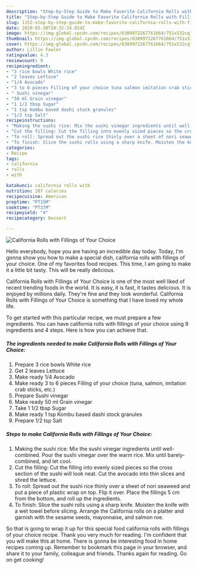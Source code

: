```yaml
---
description: "Step-by-Step Guide to Make Favorite California Rolls with Fillings of Your Choice"
title: "Step-by-Step Guide to Make Favorite California Rolls with Fillings of Your Choice"
slug: 1152-step-by-step-guide-to-make-favorite-california-rolls-with-fillings-of-your-choice
date: 2020-05-30T20:32:24.024Z
image: https://img-global.cpcdn.com/recipes/6309972267761664/751x532cq70/california-rolls-with-fillings-of-your-choice-recipe-main-photo.jpg
thumbnail: https://img-global.cpcdn.com/recipes/6309972267761664/751x532cq70/california-rolls-with-fillings-of-your-choice-recipe-main-photo.jpg
cover: https://img-global.cpcdn.com/recipes/6309972267761664/751x532cq70/california-rolls-with-fillings-of-your-choice-recipe-main-photo.jpg
author: Lillie Fowler
ratingvalue: 4.3
reviewcount: 9
recipeingredient:
- "3 rice bowls White rice"
- "2 leaves Lettuce"
- "1/4 Avocado"
- "3 to 6 pieces Filling of your choice tuna salmon imitation crab sticks etc"
- " Sushi vinegar"
- "50 ml Grain vinegar"
- "1 1/2 tbsp Sugar"
- "1 tsp Kombu based dashi stock granules"
- "1/2 tsp Salt"
recipeinstructions:
- "Making the sushi rice: Mix the sushi vinegar ingredients until well-combined. Pour the sushi vinegar over the warm rice. Mix until barely-combined, and let cool."
- "Cut the filling: Cut the filling into evenly sized pieces so the cross section of the sushi will look neat. Cut the avocado into thin slices and shred the lettuce."
- "To roll: Spread out the sushi rice thinly over a sheet of nori seaweed and put a piece of plastic wrap on top. Flip it over. Place the fillings 5 cm from the bottom, and roll up the ingredients."
- "To finish: Slice the sushi rolls using a sharp knife. Moisten the knife with a wet towel before slicing. Arrange the California rolls on a platter and garnish with the sesame seeds, mayonnaise, and salmon roe."
categories:
- Recipe
tags:
- california
- rolls
- with

katakunci: california rolls with 
nutrition: 287 calories
recipecuisine: American
preptime: "PT15M"
cooktime: "PT37M"
recipeyield: "4"
recipecategory: Dessert

---
```



![California Rolls with Fillings of Your Choice](https://img-global.cpcdn.com/recipes/6309972267761664/751x532cq70/california-rolls-with-fillings-of-your-choice-recipe-main-photo.jpg)

Hello everybody, hope you are having an incredible day today. Today, I'm gonna show you how to make a special dish, california rolls with fillings of your choice. One of my favorites food recipes. This time, I am going to make it a little bit tasty. This will be really delicious.



California Rolls with Fillings of Your Choice is one of the most well liked of recent trending foods in the world. It is easy, it is fast, it tastes delicious. It is enjoyed by millions daily. They're fine and they look wonderful. California Rolls with Fillings of Your Choice is something that I have loved my whole life.


To get started with this particular recipe, we must prepare a few ingredients. You can have california rolls with fillings of your choice using 9 ingredients and 4 steps. Here is how you can achieve that.

<!--inarticleads1-->

##### The ingredients needed to make California Rolls with Fillings of Your Choice:

1. Prepare 3 rice bowls White rice
1. Get 2 leaves Lettuce
1. Make ready 1/4 Avocado
1. Make ready 3 to 6 pieces Filling of your choice (tuna, salmon, imitation crab sticks, etc.)
1. Prepare  Sushi vinegar
1. Make ready 50 ml Grain vinegar
1. Take 1 1/2 tbsp Sugar
1. Make ready 1 tsp Kombu based dashi stock granules
1. Prepare 1/2 tsp Salt




<!--inarticleads2-->

##### Steps to make California Rolls with Fillings of Your Choice:

1. Making the sushi rice: Mix the sushi vinegar ingredients until well-combined. Pour the sushi vinegar over the warm rice. Mix until barely-combined, and let cool.
1. Cut the filling: Cut the filling into evenly sized pieces so the cross section of the sushi will look neat. Cut the avocado into thin slices and shred the lettuce.
1. To roll: Spread out the sushi rice thinly over a sheet of nori seaweed and put a piece of plastic wrap on top. Flip it over. Place the fillings 5 cm from the bottom, and roll up the ingredients.
1. To finish: Slice the sushi rolls using a sharp knife. Moisten the knife with a wet towel before slicing. Arrange the California rolls on a platter and garnish with the sesame seeds, mayonnaise, and salmon roe.




So that is going to wrap it up for this special food california rolls with fillings of your choice recipe. Thank you very much for reading. I'm confident that you will make this at home. There is gonna be interesting food in home recipes coming up. Remember to bookmark this page in your browser, and share it to your family, colleague and friends. Thanks again for reading. Go on get cooking!
